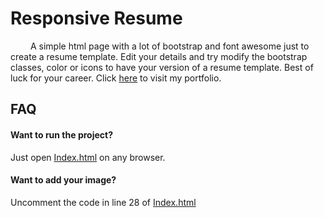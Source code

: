 
# Responsive Resume

&emsp;&emsp; A simple html page with a lot of bootstrap and font awesome just to create a resume template. Edit your details and try modify the bootstrap classes, color or icons to have your version of a resume template. Best of luck for your career. Click [here](https://rithikbanerjee.github.io/Responsive-Resume) to visit my portfolio. <br /> 

## FAQ

#### Want to run the project?
Just open [Index.html](/Index.html) on any browser.

#### Want to add your image?
Uncomment the code in line 28 of [Index.html](/Index.html)

